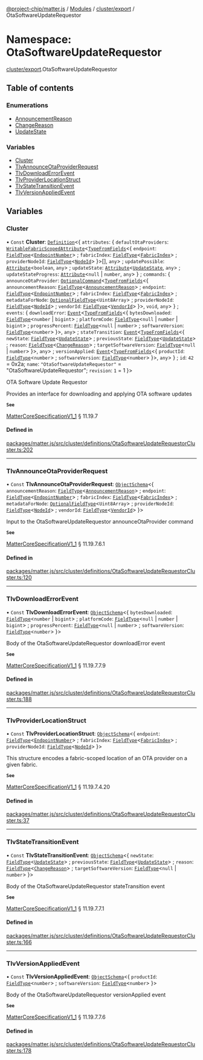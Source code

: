 [@project-chip/matter.js](../README.md) / [Modules](../modules.md) / [cluster/export](cluster_export.md) / OtaSoftwareUpdateRequestor

# Namespace: OtaSoftwareUpdateRequestor

[cluster/export](cluster_export.md).OtaSoftwareUpdateRequestor

## Table of contents

### Enumerations

- [AnnouncementReason](../enums/cluster_export.OtaSoftwareUpdateRequestor.AnnouncementReason.md)
- [ChangeReason](../enums/cluster_export.OtaSoftwareUpdateRequestor.ChangeReason.md)
- [UpdateState](../enums/cluster_export.OtaSoftwareUpdateRequestor.UpdateState.md)

### Variables

- [Cluster](cluster_export.OtaSoftwareUpdateRequestor.md#cluster)
- [TlvAnnounceOtaProviderRequest](cluster_export.OtaSoftwareUpdateRequestor.md#tlvannounceotaproviderrequest)
- [TlvDownloadErrorEvent](cluster_export.OtaSoftwareUpdateRequestor.md#tlvdownloaderrorevent)
- [TlvProviderLocationStruct](cluster_export.OtaSoftwareUpdateRequestor.md#tlvproviderlocationstruct)
- [TlvStateTransitionEvent](cluster_export.OtaSoftwareUpdateRequestor.md#tlvstatetransitionevent)
- [TlvVersionAppliedEvent](cluster_export.OtaSoftwareUpdateRequestor.md#tlvversionappliedevent)

## Variables

### Cluster

• `Const` **Cluster**: [`Definition`](cluster_export.ClusterFactory.md#definition)<{ `attributes`: { `defaultOtaProviders`: [`WritableFabricScopedAttribute`](cluster_export.md#writablefabricscopedattribute)<[`TypeFromFields`](tlv_export.md#typefromfields)<{ `endpoint`: [`FieldType`](../interfaces/tlv_export.FieldType.md)<[`EndpointNumber`](datatype_export.md#endpointnumber)\> ; `fabricIndex`: [`FieldType`](../interfaces/tlv_export.FieldType.md)<[`FabricIndex`](datatype_export.md#fabricindex)\> ; `providerNodeId`: [`FieldType`](../interfaces/tlv_export.FieldType.md)<[`NodeId`](datatype_export.md#nodeid)\>  }\>[], `any`\> ; `updatePossible`: [`Attribute`](cluster_export.md#attribute)<`boolean`, `any`\> ; `updateState`: [`Attribute`](cluster_export.md#attribute)<[`UpdateState`](../enums/cluster_export.OtaSoftwareUpdateRequestor.UpdateState.md), `any`\> ; `updateStateProgress`: [`Attribute`](cluster_export.md#attribute)<``null`` \| `number`, `any`\>  } ; `commands`: { `announceOtaProvider`: [`OptionalCommand`](cluster_export.md#optionalcommand)<[`TypeFromFields`](tlv_export.md#typefromfields)<{ `announcementReason`: [`FieldType`](../interfaces/tlv_export.FieldType.md)<[`AnnouncementReason`](../enums/cluster_export.OtaSoftwareUpdateRequestor.AnnouncementReason.md)\> ; `endpoint`: [`FieldType`](../interfaces/tlv_export.FieldType.md)<[`EndpointNumber`](datatype_export.md#endpointnumber)\> ; `fabricIndex`: [`FieldType`](../interfaces/tlv_export.FieldType.md)<[`FabricIndex`](datatype_export.md#fabricindex)\> ; `metadataForNode`: [`OptionalFieldType`](../interfaces/tlv_export.OptionalFieldType.md)<`Uint8Array`\> ; `providerNodeId`: [`FieldType`](../interfaces/tlv_export.FieldType.md)<[`NodeId`](datatype_export.md#nodeid)\> ; `vendorId`: [`FieldType`](../interfaces/tlv_export.FieldType.md)<[`VendorId`](datatype_export.md#vendorid)\>  }\>, `void`, `any`\>  } ; `events`: { `downloadError`: [`Event`](cluster_export.md#event)<[`TypeFromFields`](tlv_export.md#typefromfields)<{ `bytesDownloaded`: [`FieldType`](../interfaces/tlv_export.FieldType.md)<`number` \| `bigint`\> ; `platformCode`: [`FieldType`](../interfaces/tlv_export.FieldType.md)<``null`` \| `number` \| `bigint`\> ; `progressPercent`: [`FieldType`](../interfaces/tlv_export.FieldType.md)<``null`` \| `number`\> ; `softwareVersion`: [`FieldType`](../interfaces/tlv_export.FieldType.md)<`number`\>  }\>, `any`\> ; `stateTransition`: [`Event`](cluster_export.md#event)<[`TypeFromFields`](tlv_export.md#typefromfields)<{ `newState`: [`FieldType`](../interfaces/tlv_export.FieldType.md)<[`UpdateState`](../enums/cluster_export.OtaSoftwareUpdateRequestor.UpdateState.md)\> ; `previousState`: [`FieldType`](../interfaces/tlv_export.FieldType.md)<[`UpdateState`](../enums/cluster_export.OtaSoftwareUpdateRequestor.UpdateState.md)\> ; `reason`: [`FieldType`](../interfaces/tlv_export.FieldType.md)<[`ChangeReason`](../enums/cluster_export.OtaSoftwareUpdateRequestor.ChangeReason.md)\> ; `targetSoftwareVersion`: [`FieldType`](../interfaces/tlv_export.FieldType.md)<``null`` \| `number`\>  }\>, `any`\> ; `versionApplied`: [`Event`](cluster_export.md#event)<[`TypeFromFields`](tlv_export.md#typefromfields)<{ `productId`: [`FieldType`](../interfaces/tlv_export.FieldType.md)<`number`\> ; `softwareVersion`: [`FieldType`](../interfaces/tlv_export.FieldType.md)<`number`\>  }\>, `any`\>  } ; `id`: ``42`` = 0x2a; `name`: ``"OtaSoftwareUpdateRequestor"`` = "OtaSoftwareUpdateRequestor"; `revision`: ``1`` = 1 }\>

OTA Software Update Requestor

Provides an interface for downloading and applying OTA software updates

**`See`**

[MatterCoreSpecificationV1_1](../interfaces/spec_export.MatterCoreSpecificationV1_1.md) § 11.19.7

#### Defined in

[packages/matter.js/src/cluster/definitions/OtaSoftwareUpdateRequestorCluster.ts:202](https://github.com/project-chip/matter.js/blob/ac2c2688/packages/matter.js/src/cluster/definitions/OtaSoftwareUpdateRequestorCluster.ts#L202)

___

### TlvAnnounceOtaProviderRequest

• `Const` **TlvAnnounceOtaProviderRequest**: [`ObjectSchema`](../classes/tlv_export.ObjectSchema.md)<{ `announcementReason`: [`FieldType`](../interfaces/tlv_export.FieldType.md)<[`AnnouncementReason`](../enums/cluster_export.OtaSoftwareUpdateRequestor.AnnouncementReason.md)\> ; `endpoint`: [`FieldType`](../interfaces/tlv_export.FieldType.md)<[`EndpointNumber`](datatype_export.md#endpointnumber)\> ; `fabricIndex`: [`FieldType`](../interfaces/tlv_export.FieldType.md)<[`FabricIndex`](datatype_export.md#fabricindex)\> ; `metadataForNode`: [`OptionalFieldType`](../interfaces/tlv_export.OptionalFieldType.md)<`Uint8Array`\> ; `providerNodeId`: [`FieldType`](../interfaces/tlv_export.FieldType.md)<[`NodeId`](datatype_export.md#nodeid)\> ; `vendorId`: [`FieldType`](../interfaces/tlv_export.FieldType.md)<[`VendorId`](datatype_export.md#vendorid)\>  }\>

Input to the OtaSoftwareUpdateRequestor announceOtaProvider command

**`See`**

[MatterCoreSpecificationV1_1](../interfaces/spec_export.MatterCoreSpecificationV1_1.md) § 11.19.7.6.1

#### Defined in

[packages/matter.js/src/cluster/definitions/OtaSoftwareUpdateRequestorCluster.ts:120](https://github.com/project-chip/matter.js/blob/ac2c2688/packages/matter.js/src/cluster/definitions/OtaSoftwareUpdateRequestorCluster.ts#L120)

___

### TlvDownloadErrorEvent

• `Const` **TlvDownloadErrorEvent**: [`ObjectSchema`](../classes/tlv_export.ObjectSchema.md)<{ `bytesDownloaded`: [`FieldType`](../interfaces/tlv_export.FieldType.md)<`number` \| `bigint`\> ; `platformCode`: [`FieldType`](../interfaces/tlv_export.FieldType.md)<``null`` \| `number` \| `bigint`\> ; `progressPercent`: [`FieldType`](../interfaces/tlv_export.FieldType.md)<``null`` \| `number`\> ; `softwareVersion`: [`FieldType`](../interfaces/tlv_export.FieldType.md)<`number`\>  }\>

Body of the OtaSoftwareUpdateRequestor downloadError event

**`See`**

[MatterCoreSpecificationV1_1](../interfaces/spec_export.MatterCoreSpecificationV1_1.md) § 11.19.7.7.9

#### Defined in

[packages/matter.js/src/cluster/definitions/OtaSoftwareUpdateRequestorCluster.ts:188](https://github.com/project-chip/matter.js/blob/ac2c2688/packages/matter.js/src/cluster/definitions/OtaSoftwareUpdateRequestorCluster.ts#L188)

___

### TlvProviderLocationStruct

• `Const` **TlvProviderLocationStruct**: [`ObjectSchema`](../classes/tlv_export.ObjectSchema.md)<{ `endpoint`: [`FieldType`](../interfaces/tlv_export.FieldType.md)<[`EndpointNumber`](datatype_export.md#endpointnumber)\> ; `fabricIndex`: [`FieldType`](../interfaces/tlv_export.FieldType.md)<[`FabricIndex`](datatype_export.md#fabricindex)\> ; `providerNodeId`: [`FieldType`](../interfaces/tlv_export.FieldType.md)<[`NodeId`](datatype_export.md#nodeid)\>  }\>

This structure encodes a fabric-scoped location of an OTA provider on a given fabric.

**`See`**

[MatterCoreSpecificationV1_1](../interfaces/spec_export.MatterCoreSpecificationV1_1.md) § 11.19.7.4.20

#### Defined in

[packages/matter.js/src/cluster/definitions/OtaSoftwareUpdateRequestorCluster.ts:37](https://github.com/project-chip/matter.js/blob/ac2c2688/packages/matter.js/src/cluster/definitions/OtaSoftwareUpdateRequestorCluster.ts#L37)

___

### TlvStateTransitionEvent

• `Const` **TlvStateTransitionEvent**: [`ObjectSchema`](../classes/tlv_export.ObjectSchema.md)<{ `newState`: [`FieldType`](../interfaces/tlv_export.FieldType.md)<[`UpdateState`](../enums/cluster_export.OtaSoftwareUpdateRequestor.UpdateState.md)\> ; `previousState`: [`FieldType`](../interfaces/tlv_export.FieldType.md)<[`UpdateState`](../enums/cluster_export.OtaSoftwareUpdateRequestor.UpdateState.md)\> ; `reason`: [`FieldType`](../interfaces/tlv_export.FieldType.md)<[`ChangeReason`](../enums/cluster_export.OtaSoftwareUpdateRequestor.ChangeReason.md)\> ; `targetSoftwareVersion`: [`FieldType`](../interfaces/tlv_export.FieldType.md)<``null`` \| `number`\>  }\>

Body of the OtaSoftwareUpdateRequestor stateTransition event

**`See`**

[MatterCoreSpecificationV1_1](../interfaces/spec_export.MatterCoreSpecificationV1_1.md) § 11.19.7.7.1

#### Defined in

[packages/matter.js/src/cluster/definitions/OtaSoftwareUpdateRequestorCluster.ts:166](https://github.com/project-chip/matter.js/blob/ac2c2688/packages/matter.js/src/cluster/definitions/OtaSoftwareUpdateRequestorCluster.ts#L166)

___

### TlvVersionAppliedEvent

• `Const` **TlvVersionAppliedEvent**: [`ObjectSchema`](../classes/tlv_export.ObjectSchema.md)<{ `productId`: [`FieldType`](../interfaces/tlv_export.FieldType.md)<`number`\> ; `softwareVersion`: [`FieldType`](../interfaces/tlv_export.FieldType.md)<`number`\>  }\>

Body of the OtaSoftwareUpdateRequestor versionApplied event

**`See`**

[MatterCoreSpecificationV1_1](../interfaces/spec_export.MatterCoreSpecificationV1_1.md) § 11.19.7.7.6

#### Defined in

[packages/matter.js/src/cluster/definitions/OtaSoftwareUpdateRequestorCluster.ts:178](https://github.com/project-chip/matter.js/blob/ac2c2688/packages/matter.js/src/cluster/definitions/OtaSoftwareUpdateRequestorCluster.ts#L178)
